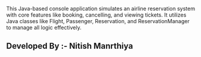 This Java-based console application simulates an airline reservation system with core
features like booking, cancelling, and viewing tickets. It utilizes Java classes like Flight,
Passenger, Reservation, and ReservationManager to manage all logic effectively.

## Developed By :- Nitish Manrthiya
